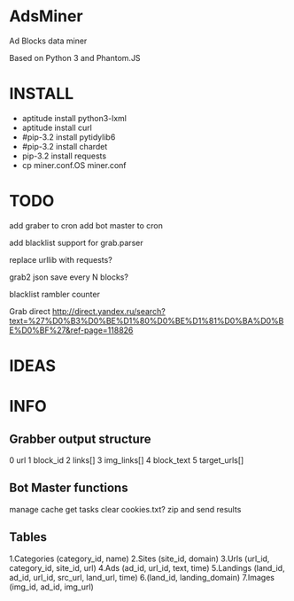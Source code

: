 AdsMiner
========
<p>Ad Blocks data miner</p>
<p>Based on Python 3 and Phantom.JS</p>

INSTALL
=======
<ul>
<li>aptitude install python3-lxml</li>
<li>aptitude install curl</li>
<li>#pip-3.2 install pytidylib6</li>
<li>#pip-3.2 install chardet</li>
<li>pip-3.2 install requests</li>
<li>cp miner.conf.OS miner.conf</li>
</ul>

TODO
====

add graber to cron
add bot master to cron

add blacklist support for grab.parser

replace urllib with requests?

grab2 json save every N blocks?

blacklist rambler counter

Grab direct
http://direct.yandex.ru/search?text=%27%D0%B3%D0%BE%D1%80%D0%BE%D1%81%D0%BA%D0%BE%D0%BF%27&ref-page=118826

IDEAS
=====

INFO
====

<h2>Grabber output structure</h2>
0 url
1 block_id
2 links[]
3 img_links[]
4 block_text
5 target_urls[]

<h2>Bot Master functions</h2>
 manage cache
 get tasks
 clear cookies.txt?
 zip and send results

<h2>Tables</h2>
1.Categories (category_id, name)
2.Sites (site_id, domain)
3.Urls (url_id, category_id, site_id, url)
4.Ads (ad_id, url_id, text, time)
5.Landings (land_id, ad_id, url_id, src_url, land_url, time)
6.(land_id, landing_domain)
7.Images (img_id, ad_id, img_url)




